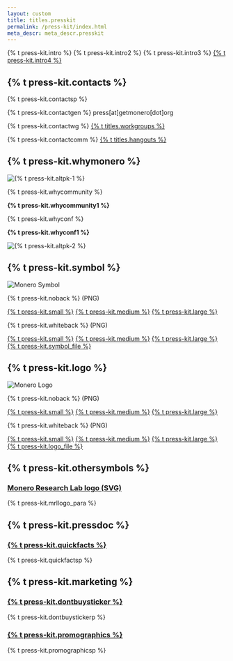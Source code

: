```yaml
---
layout: custom
title: titles.presskit
permalink: /press-kit/index.html
meta_descr: meta_descr.presskit
---
```


<div class="text-center container description">
    <p>{% t press-kit.intro %} {% t press-kit.intro2 %} {% t press-kit.intro3 %} <a href="/press-kit/monero-press-kit.zip">{% t press-kit.intro4 %}</a></p>
</div>
<section class="container full col-xs-12">
    <div class="info-block">
        <div class="row center-xs">
            <h2>{% t press-kit.contacts %}</h2>
        </div>
        <p>{% t press-kit.contactsp %}</p>
        <p>{% t press-kit.contactgen %} press[at]getmonero[dot]org</p>
        <p>{% t press-kit.contactwg %} <a href="{{ site.baseurl }}/community/workgroups/">{% t titles.workgroups %}</a></p>
        <p>{% t press-kit.contactcomm %} <a href="{{ site.baseurl }}/community/hangouts/">{% t titles.hangouts %}</a></p>
    </div>
    <div class="info-block">
        <div class="row center-xs no-p">
            <h2>{% t press-kit.whymonero %}</h2>
        </div>
        <div class="row middle-xs">
            <div class="col-lg-6 col-md-6 col-xs-12">
                <img src="/img/press-kit/pk-1.jpg" alt="{% t press-kit.altpk-1 %}" loading="lazy">
            </div>
            <div class="col-lg-6 col-md-6 col-xs-12 box-text-right">
                <p>{% t press-kit.whycommunity %}</p>
                <p><b>{% t press-kit.whycommunity1 %}</b></p>
            </div>
        </div>
        <div class="row middle-xs second-row">
            <div class="col-lg-6 col-md-6 col-xs-12 box-text-left order-2-mob">
                <p>{% t press-kit.whyconf %}</p>
                <p><b>{% t press-kit.whyconf1 %}</b></p>
            </div>
            <div class="col-lg-6 col-md-6 col-xs-12 order-1-mob">
                <img src="/img/press-kit/pk-2.jpg" alt="{% t press-kit.altpk-2 %}" loading="lazy">
            </div>
        </div>
    </div>
</section>

<section class="container">
    <div class="row">
        <div class="left half no-pad-sm col-lg-6 col-md-6 col-sm-12 col-xs-12">
            <div class="info-block">
                <div class="row center-xs">
                    <div class="col">
                        <h2>{% t press-kit.symbol %}</h2>
                    </div>
                </div>
                <div class="row center-xs">
                    <img src="/press-kit/symbols/monero-symbol-480.png" alt="Monero Symbol" class="symbol-logo">
                </div>
                <div class="row center-xs press">
                    <div class="col-md-6">
                        <p>{% t press-kit.noback %} (PNG)</p>
                        <a href="/press-kit/symbols/monero-symbol-480.png">{% t press-kit.small %}</a>
                        <a href="/press-kit/symbols/monero-symbol-800.png">{% t press-kit.medium %}</a>
                        <a href="/press-kit/symbols/monero-symbol-1280.png">{% t press-kit.large %}</a>
                    </div>
                    <div class="col-md-6">
                        <p>{% t press-kit.whiteback %} (PNG)</p>
                        <a href="/press-kit/symbols/monero-symbol-on-white-480.png">{% t press-kit.small %}</a>
                        <a href="/press-kit/symbols/monero-symbol-on-white-800.png">{% t press-kit.medium %}</a>
                        <a href="/press-kit/symbols/monero-symbol-on-white-1280.png">{% t press-kit.large %}</a>
                    </div>
                </div>
                <div class="row center-xs press">
                    <a href="/press-kit/symbols/monero-symbol.ai" class="adi">{% t press-kit.symbol_file %}</a>
                </div>
            </div>
        </div>
        <div class="right half col-lg-6 col-md-6 col-sm-12 col-xs-12">
            <div class="info-block">
                <div class="row center-xs">
                    <div class="col">
                        <h2>{% t press-kit.logo %}</h2>
                    </div>
                </div>
                <div class="row center-xs">
                   <div class="col-xs-12">
                       <img src="/press-kit/logos/monero-logo-480.png" alt="Monero Logo" class="monero-symbol-logo">
                   </div>
                </div>
                <div class="row center-xs press">
                    <div class="col-md-6">
                        <p>{% t press-kit.noback %} (PNG)</p>
                        <a href="/press-kit/logos/monero-logo-480.png">{% t press-kit.small %}</a>
                        <a href="/press-kit/logos/monero-logo-800.png">{% t press-kit.medium %}</a>
                        <a href="/press-kit/logos/monero-logo-1280.png">{% t press-kit.large %}</a>
                    </div>
                    <div class="col-md-6">
                        <p>{% t press-kit.whiteback %} (PNG)</p>
                        <a href="/press-kit/logos/monero-logo-symbol-on-white-480.png">{% t press-kit.small %}</a>
                        <a href="/press-kit/logos/monero-logo-symbol-on-white-800.png">{% t press-kit.medium %}</a>
                        <a href="/press-kit/logos/monero-logo-symbol-on-white-1280.png">{% t press-kit.large %}</a>
                    </div>
                </div>
                <div class="row center-xs press">
                   <div class="col-xs-12">
                    <a href="/press-kit/logos/monero-logo.ai" class="adi">{% t press-kit.logo_file %}</a>
                   </div>
                </div>
            </div>
        </div>
    </div>
</section>
<section class="container full">
  <div class="info-block">
      <h2>{% t press-kit.othersymbols %}</h2>
      <div>
           <h3><a href="/press-kit/logos/mrl-logo.svg">Monero Research Lab logo (SVG)</a></h3>
           <p>{% t press-kit.mrllogo_para %}</p>
      </div>
  </div>
  <div class="info-block">
    <h2>{% t press-kit.pressdoc %}</h2>
    <div>
        <h3><a href="Monero Quick Facts_May2018.pdf">{% t press-kit.quickfacts %}</a></h3>
        <p>{% t press-kit.quickfactsp %}</p>
    </div>
  </div>
  <div class="info-block">
    <h2>{% t press-kit.marketing %}</h2>
    <div>
      <h3><a href="https://github.com/monero-ecosystem/dont-buy-monero-sticker">{% t press-kit.dontbuysticker %}</a></h3>
      <p>{% t press-kit.dontbuystickerp %}</p>
    </div>
    <div>
      <h3><a href="https://www.themonera.art/2017/09/22/monero-promotional-graphics-badges-and-stickers-for-websites/">{% t press-kit.promographics %}</a></h3>
      <p>{% t press-kit.promographicsp %}</p>
    </div>
  </div>
</section>
